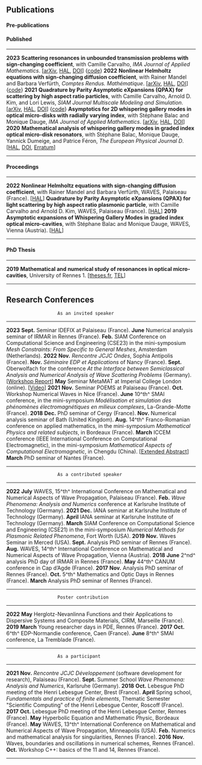 ## Publications

#### Pre-publications

#### Published

--------  -------------------------------------------------
__2023__  __Scattering resonances in unbounded transmission problems with sign-changing coefficient__, with Camille Carvalho, _IMA Journal of Applied Mathematics_. \[[arXiv](https://arxiv.org/abs/2010.07583), [HAL](https://hal.archives-ouvertes.fr/hal-02965993), [DOI](https://doi.org/10.1093/imamat/hxad005)\] {[code](https://github.com/zmoitier/Asymptotic_metacavity)}
__2022__  __Nonlinear Helmholtz equations with sign-changing diffusion coefficient__, with Rainer Mandel and Barbara Verf&uuml;rth, _Comptes Rendus. Math&eacute;matique_. \[[arXiv](https://arxiv.org/abs/2107.14516), [HAL](https://hal.archives-ouvertes.fr/hal-03830736), [DOI](https://doi.org/10.5802/crmath.322)\] {[code](https://doi.org/10.5281/zenodo.5140020)}
__2021__  __Quadrature by Parity Asymptotic eXpansions (QPAX) for scattering by high aspect ratio particles__, with Camille Carvalho, Arnold D. Kim, and Lori Lewis, _SIAM Journal Multiscale Modeling and Simulation_. \[[arXiv](https://arxiv.org/abs/2105.02136), [HAL](https://hal.archives-ouvertes.fr/hal-03830718), [DOI](https://doi.org/10.1137/21M1416801)\] {[code](https://github.com/zmoitier/Scattering_BIE_QPAX)}
          __Asymptotics for 2D whispering gallery modes in optical micro-disks with radially varying index__, with St&eacute;phane Balac and Monique Dauge, _IMA Journal of Applied Mathematics_. \[[arXiv](https://arxiv.org/abs/2003.14315), [HAL](https://hal.archives-ouvertes.fr/hal-02528150), [DOI](https://doi.org/10.1093/imamat/hxab033)\]
__2020__  __Mathematical analysis of whispering gallery modes in graded index optical micro-disk resonators__, with St&eacute;phane Balac, Monique Dauge, Yannick Dumeige, and Patrice F&eacute;ron, _The European Physical Journal D_. \[[HAL](https://hal.archives-ouvertes.fr/hal-02157635), [DOI](https://doi.org/10.1140/epjd/e2020-10303-5), [Erratum](https://link.springer.com/article/10.1140/epjd/e2020-10605-6)\]
--------  -------------------------------------------------

#### Proceedings

--------  ------------------------------------------------
__2022__  __Nonlinear Helmholtz equations with sign-changing diffusion coefficient__, with Rainer Mandel and Barbara Verf&uuml;rth, WAVES, Palaiseau (France). \[[HAL](https://hal.archives-ouvertes.fr/hal-03830606)\]
          __Quadrature by Parity Asymptotic eXpansions (QPAX) for light scattering by high aspect ratio plasmonic particle__, with Camille Carvalho and Arnold D. Kim, WAVES, Palaiseau (France). \[[HAL](https://hal.archives-ouvertes.fr/hal-03722962)\]
__2019__  __Asymptotic expansions of Whispering Gallery Modes in graded index optical micro-cavities__, with Stéphane Balac and Monique Dauge, WAVES, Vienna (Austria). \[[HAL](https://hal.archives-ouvertes.fr/hal-03830626)\]
---------  ------------------------------------------------

#### PhD Thesis

--------  ------------------------------------------------
__2019__  __Mathematical and numerical study of resonances in optical micro-cavities__, University of Rennes 1. \[[theses.fr](https://theses.fr/2019REN1S053), [TEL](https://tel.archives-ouvertes.fr/tel-02308978)\]
---------  ------------------------------------------------

## Research Conferences

                       As an invited speaker
---------  ----------  --------------------------------------
__2023__   __Sept.__   Seminar IDEFIX at Palaiseau (France).
           __June__    Numerical analysis seminar of IRMAR in Rennes (France).
           __Feb.__    SIAM Conference on Computational Science and Engineering (CSE23) in the mini-symposium _Mesh Constraints: From Specific to General Meshes_, Amsterdam (Netherlands).
__2022__   __Nov.__    _Rencontre JCJC Ondes_, Sophia Antipolis (France).
           __Nov.__    _S&eacute;minaire EDP et Applications_ of Nancy (France).
           __Sept.__   Oberwolfach for the conference _At the Interface between Semiclassical Analysis and Numerical Analysis of Wave Scattering Problems_ (Germany). \[[Workshop Report](https://doi.org/10.14760/OWR-2022-43)\]
           __May__     Seminar MetaMAT at Imperial College London (online). \[[Video](https://doi.org/10.52843/meta-mat.1j8c09)\]
__2021__   __Nov.__    Seminar POEMS at Palaiseau (France).
           __Oct.__    Workshop Numerical Waves in Nice (France).
           __June__    10^th^ SMAI conference, in the mini-symposium _Mod&eacute;lisation et simulation des ph&eacute;nom&egrave;nes &eacute;lectromagn&eacute;tiques en milieux complexes_, La-Grande-Motte (France).
__2018__   __Dec.__    PhD seminar of Cergy (France).
           __Nov.__    Numerical analysis seminar of Bath (United Kingdom).
           __Aug.__    14^th^ Franco-Romanian conference on applied mathematics, in the mini-symposium _Mathematical Physics and related subjects_, in Bordeaux (France).
           __March__   ICCEM conference (IEEE International Conference on Computational Electromagnetic), in the mini-symposium _Mathematical Aspects of Computational Electromagnetic_, in Chengdu (China). \[[Extended Abstract](https://hal.archives-ouvertes.fr/hal-01715438)\]
           __March__   PhD seminar of Nantes (France).
---------  ----------  --------------------------------------

                       As a contributed speaker
---------  ----------  --------------------------------------
__2022__   __July__    WAVES, 15^th^ International Conference on Mathematical and Numerical Aspects of Wave Propagation, Palaiseau (France).
           __Feb.__    _Wave Phenomena: Analysis and Numerics_ conference at Karlsruhe Institute of Technology (Germany).
__2021__   __Dec.__    IANA seminar at Karlsruhe Institute of Technology (Germany).
           __April__   IANA seminar at Karlsruhe Institute of Technology (Germany).
           __March__   SIAM Conference on Computational Science and Engineering (CSE21) in the mini-symposium _Numerical Methods for Plasmonic Related Phenomena_, Fort Worth (USA).
__2019__   __Nov.__    Waves Seminar in Merced (USA).
           __Sept.__   Analysis PhD seminar of Rennes (France).
           __Aug.__    WAVES, 14^th^ International Conference on Mathematical and Numerical Aspects of Wave Propagation, Vienna (Austria).
__2018__   __June__    2^nd^ analysis PhD day of IRMAR in Rennes (France).
           __May__     44^th^ CANUM conference in Cap d&rsquo;Agde (France).
__2017__   __Nov.__    Analysis PhD seminar of Rennes (France).
           __Oct.__    5^th^ Mathematics and Optic Days in Rennes (France).
           __March__   Analysis PhD seminar of Rennes (France).
---------  ----------  --------------------------------------

                       Poster contribution
---------  ----------  --------------------------------------
__2022__   __May__     Herglotz-Nevanlinna Functions and their Applications to Dispersive Systems and Composite Materials, CIRM, Marseille (France).
__2019__   __March__   Young researcher days in PDE, Rennes (France).
__2017__   __Oct.__    6^th^ EDP-Normandie conference, Caen (France).
           __June__    8^th^ SMAI conference, La Tremblade (France).
---------  ----------  --------------------------------------

                       As a participant
---------  ----------  --------------------------------------
__2021__   __Nov.__    _Rencontre JCJC D&eacute;veloppement_ (software development for research), Palaiseau (France).
           __Sept.__   Summer School _Wave Phenomena: Analysis and Numerics_, Karlsruhe (Germany).
__2018__   __Oct.__    Lebesgue PhD meeting of the Henri Lebesgue Center, Brest (France).
           __April__   Spring school, *Fundamentals and practice of finite elements*, Thematic Semester "Scientific Computing" of the Henri Lebesgue Center, Roscoff (France).
__2017__   __Oct.__    Lebesgue PhD meeting of the Henri Lebesgue Center, Rennes (France).
           __May__     Hyperbolic Equation and Mathematic Physic, Bordeaux (France).
           __May__     WAVES, 13^th^ International Conference on Mathematical and Numerical Aspects of Wave Propagation, Minneapolis (USA).
           __Feb.__    Numerics and mathematical analysis for singularities, Rennes (France).
__2016__   __Nov.__    Waves, boundaries and oscillations in numerical schemes, Rennes (France).
           __Oct.__    Workshop C++: basics of the 11 and 14, Rennes (France).
---------  ----------  --------------------------------------
